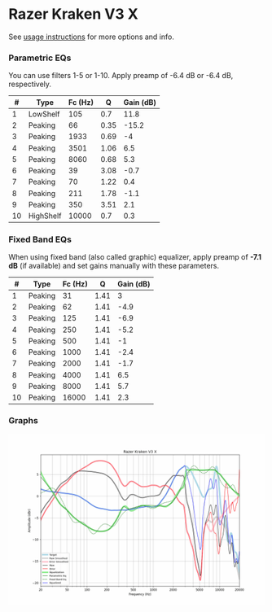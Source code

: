 # Razer Kraken V3 X
See [usage instructions](https://github.com/jaakkopasanen/AutoEq#usage) for more options and info.

### Parametric EQs
You can use filters 1-5 or 1-10. Apply preamp of -6.4 dB or -6.4 dB, respectively.

|   # | Type      |   Fc (Hz) |    Q |   Gain (dB) |
|-----|-----------|-----------|------|-------------|
|   1 | LowShelf  |       105 | 0.7  |        11.8 |
|   2 | Peaking   |        66 | 0.35 |       -15.2 |
|   3 | Peaking   |      1933 | 0.69 |        -4   |
|   4 | Peaking   |      3501 | 1.06 |         6.5 |
|   5 | Peaking   |      8060 | 0.68 |         5.3 |
|   6 | Peaking   |        39 | 3.08 |        -0.7 |
|   7 | Peaking   |        70 | 1.22 |         0.4 |
|   8 | Peaking   |       211 | 1.78 |        -1.1 |
|   9 | Peaking   |       350 | 3.51 |         2.1 |
|  10 | HighShelf |     10000 | 0.7  |         0.3 |

### Fixed Band EQs
When using fixed band (also called graphic) equalizer, apply preamp of **-7.1 dB** (if available) and set gains manually with these parameters.

|   # | Type    |   Fc (Hz) |    Q |   Gain (dB) |
|-----|---------|-----------|------|-------------|
|   1 | Peaking |        31 | 1.41 |         3   |
|   2 | Peaking |        62 | 1.41 |        -4.9 |
|   3 | Peaking |       125 | 1.41 |        -6.9 |
|   4 | Peaking |       250 | 1.41 |        -5.2 |
|   5 | Peaking |       500 | 1.41 |        -1   |
|   6 | Peaking |      1000 | 1.41 |        -2.4 |
|   7 | Peaking |      2000 | 1.41 |        -1.7 |
|   8 | Peaking |      4000 | 1.41 |         6.5 |
|   9 | Peaking |      8000 | 1.41 |         5.7 |
|  10 | Peaking |     16000 | 1.41 |         2.3 |

### Graphs
![](./Razer%20Kraken%20V3%20X.png)
